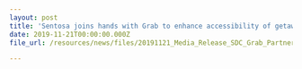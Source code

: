 ```yaml
---
layout: post
title: 'Sentosa joins hands with Grab to enhance accessibility of getaways'
date: 2019-11-21T00:00:00.000Z
file_url: /resources/news/files/20191121_Media_Release_SDC_Grab_Partnership.pdf

---
```



